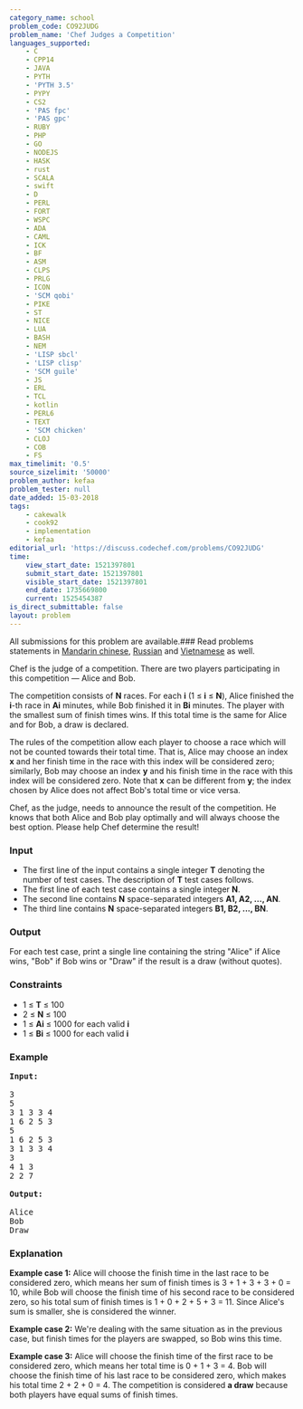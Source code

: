```yaml
---
category_name: school
problem_code: CO92JUDG
problem_name: 'Chef Judges a Competition'
languages_supported:
    - C
    - CPP14
    - JAVA
    - PYTH
    - 'PYTH 3.5'
    - PYPY
    - CS2
    - 'PAS fpc'
    - 'PAS gpc'
    - RUBY
    - PHP
    - GO
    - NODEJS
    - HASK
    - rust
    - SCALA
    - swift
    - D
    - PERL
    - FORT
    - WSPC
    - ADA
    - CAML
    - ICK
    - BF
    - ASM
    - CLPS
    - PRLG
    - ICON
    - 'SCM qobi'
    - PIKE
    - ST
    - NICE
    - LUA
    - BASH
    - NEM
    - 'LISP sbcl'
    - 'LISP clisp'
    - 'SCM guile'
    - JS
    - ERL
    - TCL
    - kotlin
    - PERL6
    - TEXT
    - 'SCM chicken'
    - CLOJ
    - COB
    - FS
max_timelimit: '0.5'
source_sizelimit: '50000'
problem_author: kefaa
problem_tester: null
date_added: 15-03-2018
tags:
    - cakewalk
    - cook92
    - implementation
    - kefaa
editorial_url: 'https://discuss.codechef.com/problems/CO92JUDG'
time:
    view_start_date: 1521397801
    submit_start_date: 1521397801
    visible_start_date: 1521397801
    end_date: 1735669800
    current: 1525454387
is_direct_submittable: false
layout: problem
---
```

All submissions for this problem are available.### Read problems statements in [Mandarin chinese](http://www.codechef.com/download/translated/COOK92/mandarin/CO92JUDG.pdf), [Russian](http://www.codechef.com/download/translated/COOK92/russian/CO92JUDG.pdf) and [Vietnamese](http://www.codechef.com/download/translated/COOK92/vietnamese/CO92JUDG.pdf) as well.

Chef is the judge of a competition. There are two players participating in this competition — Alice and Bob.

The competition consists of **N** races. For each **i** (1 ≤ **i** ≤ **N**), Alice finished the **i**-th race in **Ai** minutes, while Bob finished it in **Bi** minutes. The player with the smallest sum of finish times wins. If this total time is the same for Alice and for Bob, a draw is declared.

The rules of the competition allow each player to choose a race which will not be counted towards their total time. That is, Alice may choose an index **x** and her finish time in the race with this index will be considered zero; similarly, Bob may choose an index **y** and his finish time in the race with this index will be considered zero. Note that **x** can be different from **y**; the index chosen by Alice does not affect Bob's total time or vice versa.

Chef, as the judge, needs to announce the result of the competition. He knows that both Alice and Bob play optimally and will always choose the best option. Please help Chef determine the result!

### Input

- The first line of the input contains a single integer **T** denoting the number of test cases. The description of **T** test cases follows.
- The first line of each test case contains a single integer **N**.
- The second line contains **N** space-separated integers **A1, A2, ..., AN**.
- The third line contains **N** space-separated integers **B1, B2, ..., BN**.

### Output

For each test case, print a single line containing the string "Alice" if Alice wins, "Bob" if Bob wins or "Draw" if the result is a draw (without quotes).

### Constraints

- 1 ≤ **T** ≤ 100
- 2 ≤ **N** ≤ 100
- 1 ≤ **Ai** ≤ 1000 for each valid **i**
- 1 ≤ **Bi** ≤ 1000 for each valid **i**

### Example

<pre><b>Input:</b>

3
5
3 1 3 3 4
1 6 2 5 3
5
1 6 2 5 3
3 1 3 3 4
3
4 1 3
2 2 7

<b>Output:</b>

Alice
Bob
Draw
</pre>
### Explanation

**Example case 1:** Alice will choose the finish time in the last race to be considered zero, which means her sum of finish times is 3 + 1 + 3 + 3 + 0 = 10, while Bob will choose the finish time of his second race to be considered zero, so his total sum of finish times is 1 + 0 + 2 + 5 + 3 = 11. Since Alice's sum is smaller, she is considered the winner.

**Example case 2:** We're dealing with the same situation as in the previous case, but finish times for the players are swapped, so Bob wins this time.

**Example case 3:** Alice will choose the finish time of the first race to be considered zero, which means her total time is 0 + 1 + 3 = 4. Bob will choose the finish time of his last race to be considered zero, which makes his total time 2 + 2 + 0 = 4. The competition is considered **a draw** because both players have equal sums of finish times.
